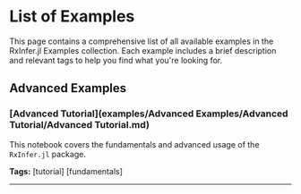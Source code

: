 # List of Examples

This page contains a comprehensive list of all available examples in the RxInfer.jl Examples collection.
Each example includes a brief description and relevant tags to help you find what you're looking for.

## Advanced Examples

### [Advanced Tutorial](examples/Advanced Examples/Advanced Tutorial/Advanced Tutorial.md)

This notebook covers the fundamentals and advanced usage of the `RxInfer.jl` package.


**Tags:** [tutorial] [fundamentals]

---

